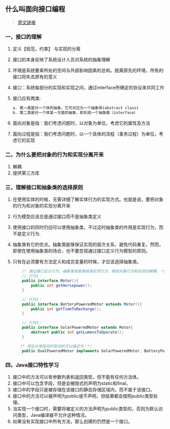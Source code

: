 ## **什么叫面向接口编程**
> [原文链接](https://blog.csdn.net/xuchuangqi/article/details/52850632)

### **一，接口的理解**

1. 定义【规范，约束】 与实现的分离
2. 接口的本身反映了系统设计人员对系统的抽象理解
3. 环境是系统要素所处的空间与外部影响因素的总和。脱离原先的环境，所有的接口将失去原有的意义
4. 接口：系统每部分的实现和实现之间，通过interface所确定的协议来共同工作
5. 接口应有两类:
    ```sh
    a. 第一类是对一个体的抽象，它可对应为一个抽象体(abstract class)
    b. 第二类是对一个体某一方面的抽象，即形成一个抽象面（interface）
    ```

6. 面向对象是指：我们考虑问题时，以对象为单位，考虑它的属性及方法 
7. 面向过程是指：我们考虑问题时，以一个具体的流程（事务过程）为单位，考虑它的实现

### **二，为什么要把对象的行为和实现分离开来**
1. 解耦
2. 提供第三方库

### **三，理解接口和抽象类的选择原则**
1. 在使用实体的时候，无需详细了解实体行为的实现方式。也就是说，要把对象的行为和对象的实现分离开来
2. 行为模型应该总是通过接口而不是抽象类定义
3. 使用接口的同时仍旧可以使用抽象类，不过这时抽象类的作用是实现行为，而不是定义行为.
4. 抽象类有它的优点。抽象类能够保证实现的层次关系，避免代码重复。然而，即使在使用抽象类的场合，也不要忽视通过接口定义行为模型的原则。
5. 只有在必须要有方法定义和成员变量的时候，才应该选择抽象类。

    ```java 
        /* 通过接口定义行为，抽象类或者类继承实现行为，做到对象行为和实现的解耦. */
        // 行为1：
        public interface Motor(){            
            public int getHorsepower();            
        }

        // 行为2：
        public interface BatteryPoweredMotor extends Motor(){            
            public int getTimeToRecharge();            
        }

        // 行为3：   
        public interface SolarPoweredMotor extends Motor{            
            abstract public int getLumensToOperate();            
        }

    　　/* 现在光电驱动的发动机可以描述为：*/        
        public DualPoweredMotor implements SolarPoweredMotor, BatteryPoweredMotor{}     
    ```

### **四，Java接口特性学习** 
1. 接口中的方法可以有参数列表和返回类型，但不能有任何方法体。
2. 接口中可以包含字段，但是会被隐式的声明为static和final。
3. 接口中的字段只是被存储在该接口的静态存储区域内，而不属于该接口。
4. 接口中的方法可以被声明为public或不声明，但结果都会按照public类型处理。
5. 当实现一个接口时，需要将被定义的方法声明为public类型的，否则为默认访问类型，Java编译器不允许这种情况。
6. 如果没有实现接口中所有方法，那么创建的仍然是一个接口。


